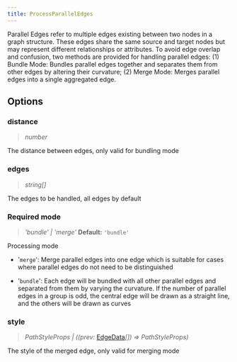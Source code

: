 ```yaml
---
title: ProcessParallelEdges
---
```


Parallel Edges refer to multiple edges existing between two nodes in a graph structure. These edges share the same source and target nodes but may represent different relationships or attributes. To avoid edge overlap and confusion, two methods are provided for handling parallel edges: (1) Bundle Mode: Bundles parallel edges together and separates them from other edges by altering their curvature; (2) Merge Mode: Merges parallel edges into a single aggregated edge.

## Options

### distance

> _number_

The distance between edges, only valid for bundling mode

### edges

> _string[]_

The edges to be handled, all edges by default

### <Badge type="success">Required</Badge> mode

> _'bundle' \| 'merge'_ **Default:** `'bundle'`

Processing mode

- '`merge`': Merge parallel edges into one edge which is suitable for cases where parallel edges do not need to be distinguished

- '`bundle`': Each edge will be bundled with all other parallel edges and separated from them by varying the curvature. If the number of parallel edges in a group is odd, the central edge will be drawn as a straight line, and the others will be drawn as curves

### style

> _PathStyleProps_ _\| ((prev:_ [EdgeData](/api/graph/option#edgedata)_[]) =>_ _PathStyleProps)_

The style of the merged edge, only valid for merging mode
